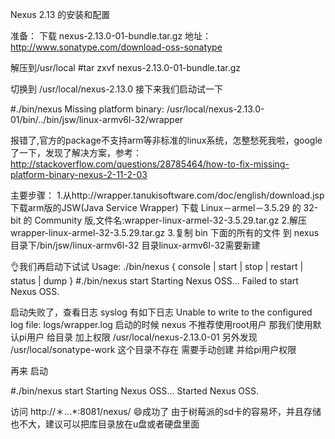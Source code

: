 Nexus 2.13 的安装和配置

准备：
下载 nexus-2.13.0-01-bundle.tar.gz 地址：http://www.sonatype.com/download-oss-sonatype

解压到/usr/local
#tar zxvf nexus-2.13.0-01-bundle.tar.gz

切换到 /usr/local/nexus-2.13.0 接下来我们启动试一下

#./bin/nexus
Missing platform binary: /usr/local/nexus-2.13.0-01/bin/../bin/jsw/linux-armv6l-32/wrapper

报错了,官方的package不支持arm等非标准的linux系统，怎整愁死我啦，google了一下，发现了解决方案，参考：http://stackoverflow.com/questions/28785464/how-to-fix-missing-platform-binary-nexus-2-11-2-03

主要步骤：
1.从http://wrapper.tanukisoftware.com/doc/english/download.jsp下载arm版的JSW(Java Service Wrapper) 下载 Linux－armel－3.5.29 的 32-bit 的 Community 版,文件名:wrapper-linux-armel-32-3.5.29.tar.gz
2.解压 wrapper-linux-armel-32-3.5.29.tar.gz
3.复制 bin 下面的所有的文件 到 nexus目录下/bin/jsw/linux-armv6l-32 目录linux-armv6l-32需要新建

👌我们再启动下试试 
Usage: ./bin/nexus { console | start | stop | restart | status | dump }
#./bin/nexus start 
Starting Nexus OSS...
Failed to start Nexus OSS.

启动失败了，查看日志 syslog 有如下日志
Unable to write to the configured log file: logs/wrapper.log
启动的时候  nexus 不推荐使用root用户 那我们使用默认pi用户 给目录 加上权限 /usr/local/nexus-2.13.0-01 另外发现 /usr/local/sonatype-work 这个目录不存在 需要手动创建 并给pi用户权限

再来  启动 

#./bin/nexus start 
Starting Nexus OSS...
Started Nexus OSS.

访问 http://＊.*.*.*:8081/nexus/ 😄成功了 由于树莓派的sd卡的容易坏，并且存储也不大，建议可以把库目录放在u盘或者硬盘里面 
